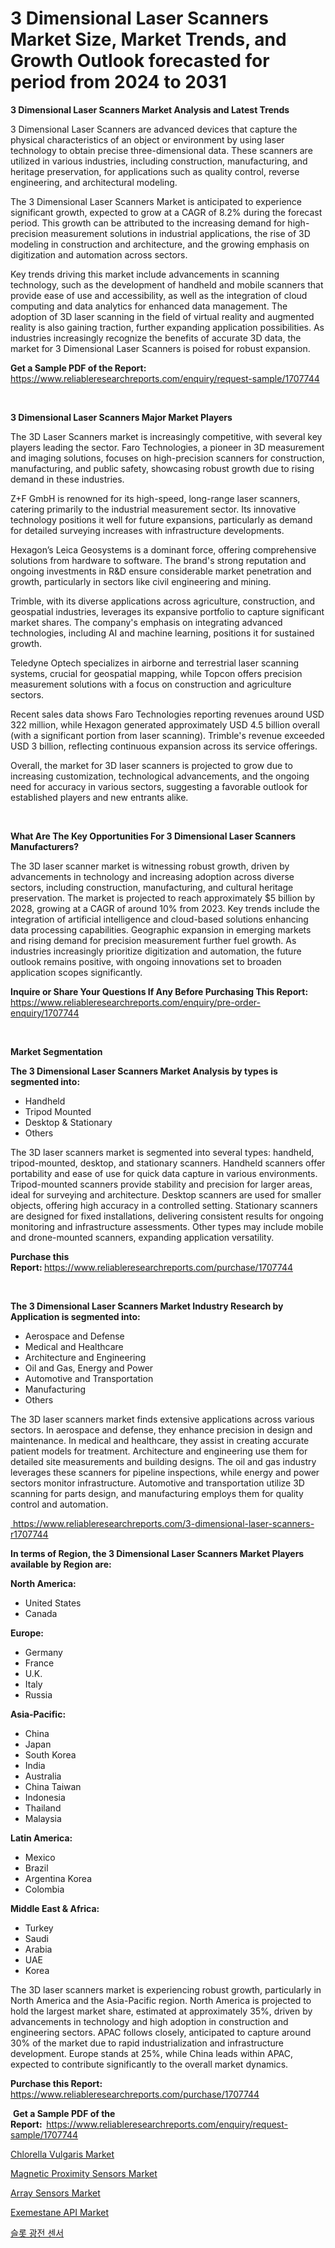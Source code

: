 <p><h1>3 Dimensional Laser Scanners Market Size, Market Trends, and Growth Outlook forecasted for period from 2024 to 2031</h1></p><p><strong>3 Dimensional Laser Scanners Market Analysis and Latest Trends</strong></p>
<p><p>3 Dimensional Laser Scanners are advanced devices that capture the physical characteristics of an object or environment by using laser technology to obtain precise three-dimensional data. These scanners are utilized in various industries, including construction, manufacturing, and heritage preservation, for applications such as quality control, reverse engineering, and architectural modeling.</p><p>The 3 Dimensional Laser Scanners Market is anticipated to experience significant growth, expected to grow at a CAGR of 8.2% during the forecast period. This growth can be attributed to the increasing demand for high-precision measurement solutions in industrial applications, the rise of 3D modeling in construction and architecture, and the growing emphasis on digitization and automation across sectors. </p><p>Key trends driving this market include advancements in scanning technology, such as the development of handheld and mobile scanners that provide ease of use and accessibility, as well as the integration of cloud computing and data analytics for enhanced data management. The adoption of 3D laser scanning in the field of virtual reality and augmented reality is also gaining traction, further expanding application possibilities. As industries increasingly recognize the benefits of accurate 3D data, the market for 3 Dimensional Laser Scanners is poised for robust expansion.</p></p>
<p><strong>Get a Sample PDF of the Report:&nbsp;</strong> <a href="https://www.reliableresearchreports.com/enquiry/request-sample/1707744?utm_campaign=123&utm_medium=2&utm_source=Github&utm_content=ia&utm_term=18122024&utm_id=3-dimensional-laser-scanners">https://www.reliableresearchreports.com/enquiry/request-sample/1707744</a></p>
<p>&nbsp;</p>
<p><strong>3 Dimensional Laser Scanners Major Market Players</strong></p>
<p><p>The 3D Laser Scanners market is increasingly competitive, with several key players leading the sector. Faro Technologies, a pioneer in 3D measurement and imaging solutions, focuses on high-precision scanners for construction, manufacturing, and public safety, showcasing robust growth due to rising demand in these industries.</p><p>Z+F GmbH is renowned for its high-speed, long-range laser scanners, catering primarily to the industrial measurement sector. Its innovative technology positions it well for future expansions, particularly as demand for detailed surveying increases with infrastructure developments.</p><p>Hexagon’s Leica Geosystems is a dominant force, offering comprehensive solutions from hardware to software. The brand's strong reputation and ongoing investments in R&D ensure considerable market penetration and growth, particularly in sectors like civil engineering and mining.</p><p>Trimble, with its diverse applications across agriculture, construction, and geospatial industries, leverages its expansive portfolio to capture significant market shares. The company's emphasis on integrating advanced technologies, including AI and machine learning, positions it for sustained growth.</p><p>Teledyne Optech specializes in airborne and terrestrial laser scanning systems, crucial for geospatial mapping, while Topcon offers precision measurement solutions with a focus on construction and agriculture sectors.</p><p>Recent sales data shows Faro Technologies reporting revenues around USD 322 million, while Hexagon generated approximately USD 4.5 billion overall (with a significant portion from laser scanning). Trimble's revenue exceeded USD 3 billion, reflecting continuous expansion across its service offerings.</p><p>Overall, the market for 3D laser scanners is projected to grow due to increasing customization, technological advancements, and the ongoing need for accuracy in various sectors, suggesting a favorable outlook for established players and new entrants alike.</p></p>
<p>&nbsp;</p>
<p><strong>What Are The Key Opportunities For 3 Dimensional Laser Scanners Manufacturers?</strong></p>
<p><p>The 3D laser scanner market is witnessing robust growth, driven by advancements in technology and increasing adoption across diverse sectors, including construction, manufacturing, and cultural heritage preservation. The market is projected to reach approximately $5 billion by 2028, growing at a CAGR of around 10% from 2023. Key trends include the integration of artificial intelligence and cloud-based solutions enhancing data processing capabilities. Geographic expansion in emerging markets and rising demand for precision measurement further fuel growth. As industries increasingly prioritize digitization and automation, the future outlook remains positive, with ongoing innovations set to broaden application scopes significantly.</p></p>
<p><strong>Inquire or Share Your Questions If Any Before Purchasing This Report:</strong> <a href="https://www.reliableresearchreports.com/enquiry/pre-order-enquiry/1707744?utm_campaign=123&utm_medium=2&utm_source=Github&utm_content=ia&utm_term=18122024&utm_id=3-dimensional-laser-scanners">https://www.reliableresearchreports.com/enquiry/pre-order-enquiry/1707744</a></p>
<p>&nbsp;</p>
<p><strong>Market Segmentation</strong></p>
<p><strong>The 3 Dimensional Laser Scanners Market Analysis by types is segmented into:</strong></p>
<p><ul><li>Handheld</li><li>Tripod Mounted</li><li>Desktop & Stationary</li><li>Others</li></ul></p>
<p><p>The 3D laser scanners market is segmented into several types: handheld, tripod-mounted, desktop, and stationary scanners. Handheld scanners offer portability and ease of use for quick data capture in various environments. Tripod-mounted scanners provide stability and precision for larger areas, ideal for surveying and architecture. Desktop scanners are used for smaller objects, offering high accuracy in a controlled setting. Stationary scanners are designed for fixed installations, delivering consistent results for ongoing monitoring and infrastructure assessments. Other types may include mobile and drone-mounted scanners, expanding application versatility.</p></p>
<p><strong>Purchase this Report:&nbsp;</strong><a href="https://www.reliableresearchreports.com/purchase/1707744?utm_campaign=123&utm_medium=2&utm_source=Github&utm_content=ia&utm_term=18122024&utm_id=3-dimensional-laser-scanners">https://www.reliableresearchreports.com/purchase/1707744</a></p>
<p>&nbsp;</p>
<p><strong>The 3 Dimensional Laser Scanners Market Industry Research by Application is segmented into:</strong></p>
<p><ul><li>Aerospace and Defense</li><li>Medical and Healthcare</li><li>Architecture and Engineering</li><li>Oil and Gas, Energy and Power</li><li>Automotive and Transportation</li><li>Manufacturing</li><li>Others</li></ul></p>
<p><p>The 3D laser scanners market finds extensive applications across various sectors. In aerospace and defense, they enhance precision in design and maintenance. In medical and healthcare, they assist in creating accurate patient models for treatment. Architecture and engineering use them for detailed site measurements and building designs. The oil and gas industry leverages these scanners for pipeline inspections, while energy and power sectors monitor infrastructure. Automotive and transportation utilize 3D scanning for parts design, and manufacturing employs them for quality control and automation.</p></p>
<p><a href="https://www.reliableresearchreports.com/3-dimensional-laser-scanners-r1707744?utm_campaign=123&utm_medium=2&utm_source=Github&utm_content=ia&utm_term=18122024&utm_id=3-dimensional-laser-scanners">&nbsp;https://www.reliableresearchreports.com/3-dimensional-laser-scanners-r1707744</a></p>
<p><strong>In terms of Region, the 3 Dimensional Laser Scanners Market Players available by Region are:</strong></p>
<p>
    <p> <strong> North America: </strong>
        <ul>
            <li>United States</li>
            <li>Canada</li>
        </ul>
        </p> 
    <p> <strong> Europe: </strong>
        <ul>
            <li>Germany</li>
            <li>France</li>
            <li>U.K.</li>
            <li>Italy</li>
            <li>Russia</li>
        </ul>
        </p> 
    <p> <strong> Asia-Pacific: </strong>
        <ul>
            <li>China</li>
            <li>Japan</li>
            <li>South Korea</li>
            <li>India</li>
            <li>Australia</li>
            <li>China Taiwan</li>
            <li>Indonesia</li>
            <li>Thailand</li>
            <li>Malaysia</li>
        </ul>
        </p> 
    <p> <strong> Latin America: </strong>
        <ul>
            <li>Mexico</li>
            <li>Brazil</li>
            <li>Argentina Korea</li>
            <li>Colombia</li>
        </ul>
        </p> 
    <p> <strong> Middle East & Africa: </strong>
        <ul>
            <li>Turkey</li>
            <li>Saudi</li>
            <li>Arabia</li>
            <li>UAE</li>
            <li>Korea</li>
        </ul>
    </p>
    </p>
<p><p>The 3D laser scanners market is experiencing robust growth, particularly in North America and the Asia-Pacific region. North America is projected to hold the largest market share, estimated at approximately 35%, driven by advancements in technology and high adoption in construction and engineering sectors. APAC follows closely, anticipated to capture around 30% of the market due to rapid industrialization and infrastructure development. Europe stands at 25%, while China leads within APAC, expected to contribute significantly to the overall market dynamics.</p></p>
<p><strong>Purchase this Report: </strong><a href="https://www.reliableresearchreports.com/purchase/1707744?utm_campaign=123&utm_medium=2&utm_source=Github&utm_content=ia&utm_term=18122024&utm_id=3-dimensional-laser-scanners">https://www.reliableresearchreports.com/purchase/1707744</a></p>
<p>&nbsp;<strong>Get a Sample PDF of the Report:&nbsp;&nbsp;</strong><a href="https://www.reliableresearchreports.com/enquiry/request-sample/1707744?utm_campaign=123&utm_medium=2&utm_source=Github&utm_content=ia&utm_term=18122024&utm_id=3-dimensional-laser-scanners">https://www.reliableresearchreports.com/enquiry/request-sample/1707744</a></p>
<p><strong></strong></p>
<p><p><a href="https://github.com/vimar16th/Market-Research-Report-List-7/blob/main/chlorella-vulgaris-market.md?utm_campaign=123&utm_medium=2&utm_source=Github&utm_content=ia&utm_term=18122024&utm_id=3-dimensional-laser-scanners">Chlorella Vulgaris Market</a></p><p><a href="https://www.linkedin.com/pulse/magnetic-proximity-sensors-market-revolution-size-share-emerging-h3n6e?utm_campaign=123&utm_medium=2&utm_source=Github&utm_content=ia&utm_term=18122024&utm_id=3-dimensional-laser-scanners">Magnetic Proximity Sensors Market</a></p><p><a href="https://www.linkedin.com/pulse/f-my-mkt-intel-xkfif?utm_campaign=123&utm_medium=2&utm_source=Github&utm_content=ia&utm_term=18122024&utm_id=3-dimensional-laser-scanners">Array Sensors Market</a></p><p><a href="https://github.com/luckyshygirl/Market-Research-Report-List-7/blob/main/exemestane-api-market.md?utm_campaign=123&utm_medium=2&utm_source=Github&utm_content=ia&utm_term=18122024&utm_id=3-dimensional-laser-scanners">Exemestane API Market</a></p><p><a href="https://github.com/laholand/Market-Research-Report-List-6/blob/main/160548028215.md?utm_campaign=123&utm_medium=2&utm_source=Github&utm_content=ia&utm_term=18122024&utm_id=3-dimensional-laser-scanners">슬롯 광전 센서</a></p></p>